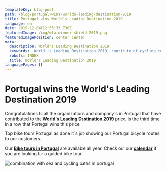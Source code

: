```yaml
---
templateKey: blog-post
path: /blog/portugal-wins-worlds-leading-destination-2019
title: Portugal wins World's Leading Destination 2019
language: en
date: 2019-12-04T12:55:33.730Z
featuredImage: /img/wta-winner-shield-2019.png
featuredImagePosition: center center
meta:
  description: World's Leading Destination 2019
  keywords: 'World''s Leading Destination 2019, contibute of cycling tours in portugal'
  robots: INDEX
  title: World's Leading Destination 2019
languagePages: []
---
```

# Portugal wins the **World's Leading Destination 2019**

Congratulations to all the organizations and company´s in Portugal that have contributed to the [**World's Leading Destination 2019**](https://www.worldtravelawards.com/award-worlds-leading-destination-2019) price. Is the third time in a row that Portugal wins this price 

Top bike tours Portugal as done it´s job showing our Portugal bicycle routes to our customers.

Our [**Bike tours in Portugal**](https://topbiketoursportugal.com/) are available all year. Check out our [**calendar**](https://topbiketoursportugal.com/guided-bike-tours-calendar-portugal) if you are looking for a guided bike tour.

![combination with sea and cycling paths in portugal](/img/The-Way-of-St.-James-Bike-Tour-Fold-N-Visit-Cycling-Holidays-0071.jpg "Combination with sea and cycling paths in portugal")
